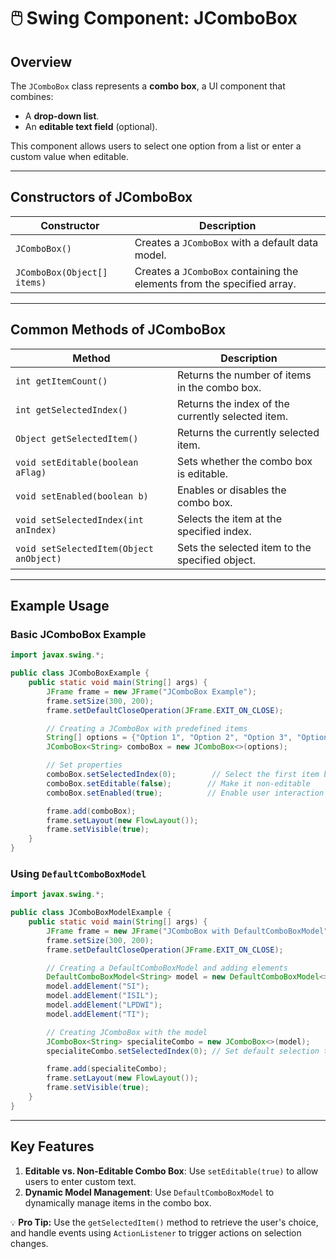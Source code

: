 
# 🖱️ Swing Component: JComboBox

## **Overview**
The `JComboBox` class represents a **combo box**, a UI component that combines:
- A **drop-down list**.
- An **editable text field** (optional).

This component allows users to select one option from a list or enter a custom value when editable.

---

## **Constructors of JComboBox**
| **Constructor**                      | **Description**                                                |
|--------------------------------------|----------------------------------------------------------------|
| `JComboBox()`                        | Creates a `JComboBox` with a default data model.               |
| `JComboBox(Object[] items)`          | Creates a `JComboBox` containing the elements from the specified array. |

---

## **Common Methods of JComboBox**
| **Method**                             | **Description**                                                              |
|----------------------------------------|------------------------------------------------------------------------------|
| `int getItemCount()`                   | Returns the number of items in the combo box.                                |
| `int getSelectedIndex()`               | Returns the index of the currently selected item.                            |
| `Object getSelectedItem()`             | Returns the currently selected item.                                         |
| `void setEditable(boolean aFlag)`      | Sets whether the combo box is editable.                                      |
| `void setEnabled(boolean b)`           | Enables or disables the combo box.                                           |
| `void setSelectedIndex(int anIndex)`   | Selects the item at the specified index.                                     |
| `void setSelectedItem(Object anObject)`| Sets the selected item to the specified object.                              |

---

## **Example Usage**
### **Basic JComboBox Example**
```java
import javax.swing.*;

public class JComboBoxExample {
    public static void main(String[] args) {
        JFrame frame = new JFrame("JComboBox Example");
        frame.setSize(300, 200);
        frame.setDefaultCloseOperation(JFrame.EXIT_ON_CLOSE);

        // Creating a JComboBox with predefined items
        String[] options = {"Option 1", "Option 2", "Option 3", "Option 4"};
        JComboBox<String> comboBox = new JComboBox<>(options);

        // Set properties
        comboBox.setSelectedIndex(0);        // Select the first item by default
        comboBox.setEditable(false);        // Make it non-editable
        comboBox.setEnabled(true);          // Enable user interaction

        frame.add(comboBox);
        frame.setLayout(new FlowLayout());
        frame.setVisible(true);
    }
}
````

### **Using `DefaultComboBoxModel`**

```java
import javax.swing.*;

public class JComboBoxModelExample {
    public static void main(String[] args) {
        JFrame frame = new JFrame("JComboBox with DefaultComboBoxModel");
        frame.setSize(300, 200);
        frame.setDefaultCloseOperation(JFrame.EXIT_ON_CLOSE);

        // Creating a DefaultComboBoxModel and adding elements
        DefaultComboBoxModel<String> model = new DefaultComboBoxModel<>();
        model.addElement("SI");
        model.addElement("ISIL");
        model.addElement("LPDWI");
        model.addElement("TI");

        // Creating JComboBox with the model
        JComboBox<String> specialiteCombo = new JComboBox<>(model);
        specialiteCombo.setSelectedIndex(0); // Set default selection to the first element

        frame.add(specialiteCombo);
        frame.setLayout(new FlowLayout());
        frame.setVisible(true);
    }
}
```

---

## **Key Features**

1. **Editable vs. Non-Editable Combo Box**: Use `setEditable(true)` to allow users to enter custom text.
2. **Dynamic Model Management**: Use `DefaultComboBoxModel` to dynamically manage items in the combo box.

`💡` **Pro Tip:** Use the `getSelectedItem()` method to retrieve the user's choice, and handle events using `ActionListener` to trigger actions on selection changes.